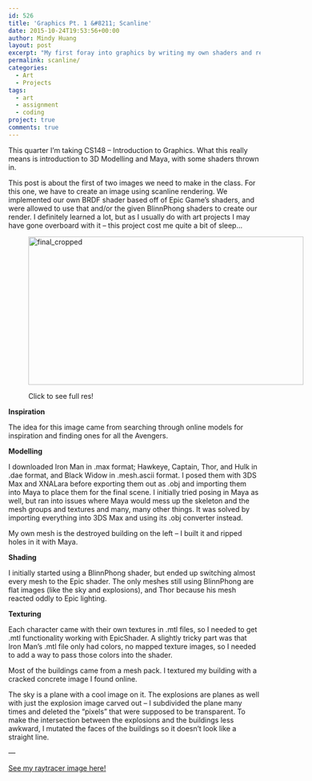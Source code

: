 ```yaml
---
id: 526
title: 'Graphics Pt. 1 &#8211; Scanline'
date: 2015-10-24T19:53:56+00:00
author: Mindy Huang
layout: post
excerpt: "My first foray into graphics by writing my own shaders and rendering a scanline image."
permalink: scanline/
categories:
  - Art
  - Projects
tags:
  - art
  - assignment
  - coding
project: true
comments: true
---
```

This quarter I&#8217;m taking CS148 &#8211; Introduction to Graphics. What this really means is introduction to 3D Modelling and Maya, with some shaders thrown in.

This post is about the first of two images we need to make in the class. For this one, we have to create an image using scanline rendering. We implemented our own BRDF shader based off of Epic Game&#8217;s shaders, and were allowed to use that and/or the given BlinnPhong shaders to create our render. I definitely learned a lot, but as I usually do with art projects I may have gone overboard with it &#8211; this project cost me quite a bit of sleep&#8230;

<!--more--><figure id="attachment_527" style="width: 550px" class="wp-caption alignnone">

[<img class="wp-image-527" src="http://mindyhuang.com/wp-content/uploads/final_cropped-1024x551.png" alt="final_cropped" width="550" height="296" srcset="http://mindyhuang.com/wp-content/uploads/final_cropped-150x81.png 150w, http://mindyhuang.com/wp-content/uploads/final_cropped-300x161.png 300w, http://mindyhuang.com/wp-content/uploads/final_cropped-1024x551.png 1024w, http://mindyhuang.com/wp-content/uploads/final_cropped.png 1533w" sizes="(max-width: 550px) 100vw, 550px" />](http://mindyhuang.com/wp-content/uploads/final_cropped.png)<figcaption class="wp-caption-text">Click to see full res!</figcaption></figure> 

**Inspiration**
  
The idea for this image came from searching through online models for inspiration and finding ones for all the Avengers.

**Modelling**
  
I downloaded Iron Man in .max format; Hawkeye, Captain, Thor, and Hulk in .dae format, and Black Widow in .mesh.ascii format. I posed them with 3DS Max and XNALara before exporting them out as .obj and importing them into Maya to place them for the final scene. I initially tried posing in Maya as well, but ran into issues where Maya would mess up the skeleton and the mesh groups and textures and many, many other things. It was solved by importing everything into 3DS Max and using its .obj converter instead.

My own mesh is the destroyed building on the left &#8211; I built it and ripped holes in it with Maya.

**Shading**
  
I initially started using a BlinnPhong shader, but ended up switching almost every mesh to the Epic shader. The only meshes still using BlinnPhong are flat images (like the sky and explosions), and Thor because his mesh reacted oddly to Epic lighting.

**Texturing**
  
Each character came with their own textures in .mtl files, so I needed to get .mtl functionality working with EpicShader. A slightly tricky part was that Iron Man&#8217;s .mtl file only had colors, no mapped texture images, so I needed to add a way to pass those colors into the shader.

Most of the buildings came from a mesh pack. I textured my building with a cracked concrete image I found online.

The sky is a plane with a cool image on it. The explosions are planes as well with just the explosion image carved out &#8211; I subdivided the plane many times and deleted the &#8220;pixels&#8221; that were supposed to be transparent. To make the intersection between the explosions and the buildings less awkward, I mutated the faces of the buildings so it doesn&#8217;t look like a straight line.

&#8212;

[See my raytracer image here!](http://mindyhuang.com/raytracer/)